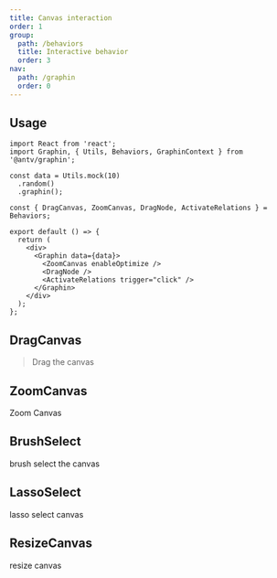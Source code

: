 ```yaml
---
title: Canvas interaction
order: 1
group:
  path: /behaviors
  title: Interactive behavior
  order: 3
nav:
  path: /graphin
  order: 0
---
```


## Usage

```tsx | pure
import React from 'react';
import Graphin, { Utils, Behaviors, GraphinContext } from '@antv/graphin';

const data = Utils.mock(10)
  .random()
  .graphin();

const { DragCanvas, ZoomCanvas, DragNode, ActivateRelations } = Behaviors;

export default () => {
  return (
    <div>
      <Graphin data={data}>
        <ZoomCanvas enableOptimize />
        <DragNode />
        <ActivateRelations trigger="click" />
      </Graphin>
    </div>
  );
};
```

## DragCanvas

> Drag the canvas

<API src='../../src/behaviors/DragCanvas.tsx'>

## ZoomCanvas

Zoom Canvas

<API src='../../src/behaviors/ZoomCanvas.tsx'>

## BrushSelect

brush select the canvas

<API src='../../src/behaviors/BrushSelect.tsx'>

## LassoSelect

lasso select canvas

<API src='../../src/behaviors/LassoSelect.tsx'>

## ResizeCanvas

resize canvas

<API src='../../src/behaviors/ResizeCanvas.tsx'>
